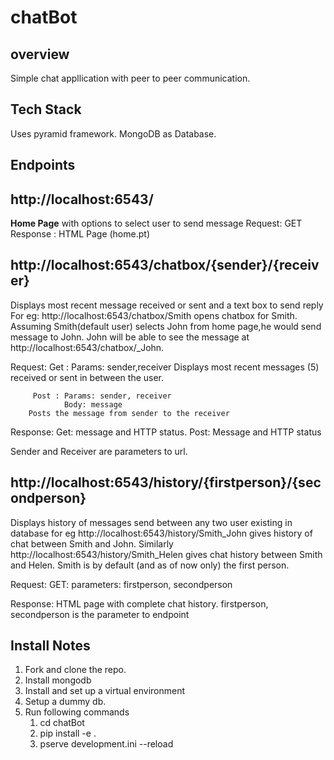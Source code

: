 # chatBot
## overview
Simple chat appllication with peer to peer communication.

## Tech Stack

Uses pyramid framework.
MongoDB as Database.

## Endpoints

## http://localhost:6543/
__Home Page__ with options to select user to send message
Request: GET
Response : HTML Page (home.pt)

## http://localhost:6543/chatbox/{sender}/{receiver}
Displays most recent message received or sent and a text box to send reply
For eg: http://localhost:6543/chatbox/Smith opens chatbox for Smith. Assuming Smith(default user) selects John from home page,he would send message to John. John will be able to see the message at http://localhost:6543/chatbox/\_John.

Request: 
         Get : Params: sender,receiver
         Displays most recent messages (5) received or sent in between the user.
            
         Post : Params: sender, receiver
                Body: message
        Posts the message from sender to the receiver
Response:
        Get: message and HTTP status.
        Post: Message and HTTP status
    
 Sender and Receiver are parameters to url.   

## http://localhost:6543/history/{firstperson}/{secondperson}
Displays history of messages send between any two user existing in database
for eg http://localhost:6543/history/Smith_John gives history of chat between Smith and John.
Similarly http://localhost:6543/history/Smith_Helen gives chat history between Smith and Helen. Smith is by default (and as of now only) the first person.

Request: GET: parameters: firstperson, secondperson

Response: HTML page with complete chat history.
firstperson, secondperson is the parameter to endpoint



## Install Notes
1. Fork and clone the repo.
2. Install mongodb
3. Install and set up a virtual environment
4. Setup a dummy db.
5. Run following commands
    1. cd chatBot
    2. pip install -e .
    3. pserve development.ini --reload
